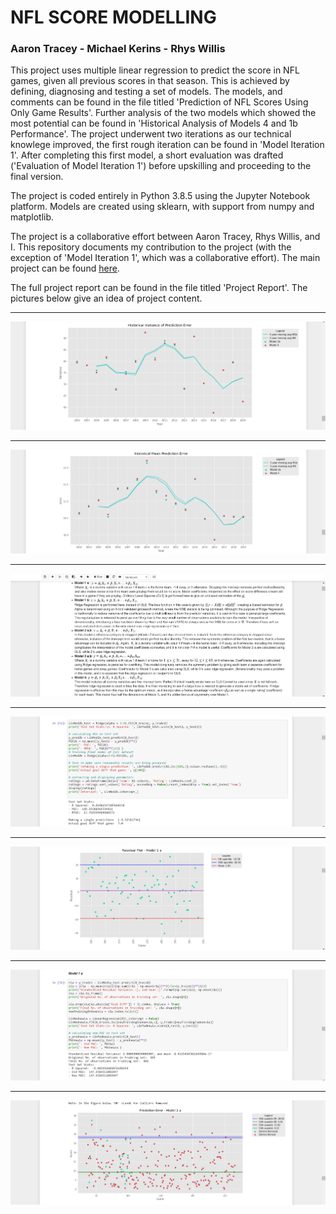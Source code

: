 # NFL SCORE MODELLING 
### Aaron Tracey - Michael Kerins - Rhys Willis

This project uses multiple linear regression to predict the score in NFL games, given all previous scores in that season. This is achieved by defining, diagnosing and testing a set of models. The models, and comments can be found in the file titled 'Prediction of NFL Scores Using Only Game Results'. Further analysis of the two models which showed the most potential can be found in 'Historical Analysis of Models 4 and 1b Performance'. The project underwent two iterations as our technical knowlege improved, the first rough iteration can be found in 'Model Iteration 1'. After completing this first model, a short evaluation was drafted ('Evaluation of Model Iteration 1') before upskilling and proceeding to the final version. 

The project is coded entirely in Python 3.8.5 using the Jupyter Notebook platform. Models are created using sklearn, with support from numpy and matplotlib.

The project is a collaborative effort between Aaron Tracey, Rhys Willis, and I. This repository documents my contribution to the project (with the exception of 'Model Iteration 1', which was a collaborative effort). The main project can be found [here](https://github.com/aaron-tracey/SportsBettingRobot).

The full project report can be found in the file titled 'Project Report'. The pictures below give an idea of project content.

---

![alt text](images/1.png)

---

![alt text](images/2.png)

---

![alt text](images/3.png)

---

![alt text](images/4.png)

---

![alt text](images/5.png)

---

![alt text](images/6.png)

---

![alt text](images/7.png)
